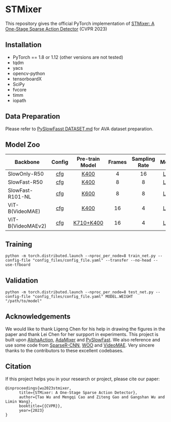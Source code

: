 # STMixer
This repository gives the official PyTorch implementation of [STMixer: A One-Stage Sparse Action Detector](https://arxiv.org/abs/2303.15879) (CVPR 2023)

## Installation
- PyTorch == 1.8 or 1.12 (other versions are not tested)
- tqdm
- yacs
- opencv-python
- tensorboardX
- SciPy
- fvcore
- timm
- iopath

## Data Preparation
Please refer to [PySlowFasst DATASET.md](https://github.com/facebookresearch/SlowFast/blob/main/slowfast/datasets/DATASET.md)  for AVA dataset preparation.

## Model Zoo
| Backbone          | Config | Pre-train Model | Frames | Sampling Rate | Model |
|-------------------|:------:|:---------------:|:------:|:-------------:|:-----:|
| SlowOnly-R50      |   [cfg](https://github.com/MCG-NJU/STMixer/blob/main/config_files/PySlowonly-R50-K400-4x16.yaml)     |       [K400](https://dl.fbaipublicfiles.com/pyslowfast/model_zoo/kinetics400/SLOWONLY_4x16_R50.pkl)      |    4   |       16      |  [Link](https://drive.google.com/file/d/1qJdnCGwi5NeqpHFYxPpIixLY6Mpsuync/view?usp=share_link) |
| SlowFast-R50      |   [cfg](https://github.com/MCG-NJU/STMixer/blob/main/config_files/PySlowfast-R50-K400-8x8.yaml)      |       [K400](https://dl.fbaipublicfiles.com/pyslowfast/model_zoo/kinetics400/SLOWFAST_8x8_R50.pkl)      |    8   |       8       |  [Link](https://drive.google.com/file/d/1pwXBC-g-OS71wzd9lxHDITASRw1cxRWm/view?usp=share_link) |
| SlowFast-R101-NL  |   [cfg](https://github.com/MCG-NJU/STMixer/blob/main/config_files/PySlowfast-R101-NL-K600-8x8.yaml)  |       [K600](https://dl.fbaipublicfiles.com/pyslowfast/model_zoo/ava/pretrain/SLOWFAST_32x2_R101_50_50.pkl)      |    8   |       8       |  [Link](https://drive.google.com/file/d/1oouF7IZFxs-vXhUDXSkLpy7FE5oh6Vp2/view?usp=share_link) |
| ViT-B(VideoMAE)   |   [cfg](https://github.com/MCG-NJU/STMixer/blob/main/config_files/VMAE-ViTB-16x4.yaml)  |       [K400](https://drive.google.com/file/d/1MzwteHH-1yuMnFb8vRBQDvngV1Zl-d3z/view)      |   16   |       4       |  [Link](https://drive.google.com/file/d/1hVni60LLWHZBaaNkccrrEAo1xFEM2ZPV/view?usp=sharing) |
| ViT-B(VideoMAEv2) |   [cfg](https://github.com/MCG-NJU/STMixer/blob/main/config_files/VMAEv2-ViTB-16x4.yaml)  |    [K710+K400](https://pjlab-gvm-data.oss-cn-shanghai.aliyuncs.com/internvideo/distill/vit_b_k710_dl_from_giant.pth)    |   16   |       4       | [Link](https://drive.google.com/file/d/1S5_mePN9lmkIyW_kRcTESfeitKomqW-y/view?usp=sharing)  |


## Training
```shell
python -m torch.distributed.launch --nproc_per_node=8 train_net.py --config-file "config_files/config_file.yaml" --transfer --no-head --use-tfboard
```

## Validation
```shell
python -m torch.distributed.launch --nproc_per_node=8 test_net.py --config-file "config_files/config_file.yaml" MODEL.WEIGHT "/path/to/model"
```

## Acknowledgements
We would like to thank Ligeng Chen for his help in drawing the figures in the paper and thank Lei Chen for her surpport in experiments. This project is built upon [AlphaAction](https://github.com/MVIG-SJTU/AlphAction), [AdaMixer](https://github.com/MCG-NJU/AdaMixer) and [PySlowFast](https://github.com/facebookresearch/SlowFast). We also reference and use some code from [SparseR-CNN](https://github.com/PeizeSun/SparseR-CNN), [WOO](https://gist.github.com/ShoufaChen/263eaf55599c6e884584d7fce445af45) and [VideoMAE](https://github.com/MCG-NJU/VideoMAE). Very sincere thanks to the contributors to these excellent codebases.

## Citation

If this project helps you in your research or project, please cite
our paper:

```
@inproceedings{wu2023stmixer,
      title={STMixer: A One-Stage Sparse Action Detector}, 
      author={Tao Wu and Mengqi Cao and Ziteng Gao and Gangshan Wu and Limin Wang},
      booktitle={{CVPR}},
      year={2023}
}
```


